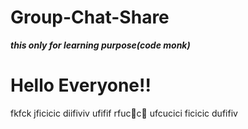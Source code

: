 # Group-Chat-Share
***this only for learning purpose(code monk)***
<h1>Hello  Everyone!!</h1>
fkfck
jficicic
diifiviv
ufifif
rfuc🙂c🙂
ufcucici
ficicic
dufifiv
